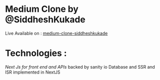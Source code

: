 # Medium Clone by @SiddheshKukade
Live Available on : [medium-clone-siddheshkukade](https://medium-clone-siddheshkukade.vercel.app/)

# Technologies :
*Next Js for front end and APIs* backed by sanity io Database and SSR and ISR implemented in NextJS
